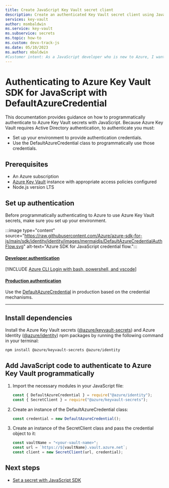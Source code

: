 ```yaml
---
title: Create JavaScript Key Vault secret client
description: Create an authenticated Key Vault secret client using JavaScript.
services: key-vault
author: msmbaldwin
ms.service: key-vault
ms.subservice: secrets
ms.topic: how-to
ms.custom: devx-track-js
ms.date: 05/10/2023
ms.author: mbaldwin
#Customer intent: As a JavaScript developer who is new to Azure, I want to authenticate to the Key Vault with the SDK.
---
```

# Authenticating to Azure Key Vault SDK for JavaScript with DefaultAzureCredential  
  
This documentation provides guidance on how to programmatically authenticate to Azure Key Vault secrets with JavaScript. Because Azure Key Vault requires Active Directory authentication, to authenticate you must: 

* Set up your environment to provide authentication credentials.
* Use the DefaultAzureCredential class to programmatically use those credentials.
  
## Prerequisites  
  
- An Azure subscription
- [Azure Key Vault](https://docs.microsoft.com/en-us/azure/key-vault/) instance with appropriate access policies configured
- Node.js version LTS  

## Set up authentication

Before programmatically authenticating to Azure to use Azure Key Vault secrets, make sure you set up your environment. 

:::image type="content" source="https://raw.githubusercontent.com/Azure/azure-sdk-for-js/main/sdk/identity/identity/images/mermaidjs/DefaultAzureCredentialAuthFlow.svg" alt-text="Azure SDK for JavaScript credential flow.":::

#### [Developer authentication](#tab/developer-auth)

[!INCLUDE [Azure CLI Login with bash, powershell, and vscode](../../../includes/azure-cli-login.md)]

#### [Production authentication](#tab/production-auth)

Use the [DefaultAzureCredential](https://www.npmjs.com/package/@azure/identity#DefaultAzureCredential) in production based on the credential mechanisms.

---

## Install dependencies 

Install the Azure Key Vault secrets ([@azure/keyvault-secrets](https://www.npmjs.com/package/@azure/keyvault-secrets)) and Azure Identity ([@azure/identity](https://www.npmjs.com/package/@azure/identity)) npm packages by running the following command in your terminal:  

```bash
npm install @azure/keyvault-secrets @azure/identity
```

## Add JavaScript code to authenticate to Azure Key Vault programmatically

1. Import the necessary modules in your JavaScript file:  

    ```javascript
    const { DefaultAzureCredential } = require("@azure/identity");  
    const { SecretClient } = require("@azure/keyvault-secrets");  
    ```

2. Create an instance of the DefaultAzureCredential class:

    ```javascript
    const credential = new DefaultAzureCredential(); 
    ```

3. Create an instance of the SecretClient class and pass the credential object to it:

    ```javascript
    const vaultName = "<your-vault-name>";  
    const url = `https://${vaultName}.vault.azure.net`;  
    const client = new SecretClient(url, credential);  
    ```

## Next steps

* [Set a secret with JavaScript SDK](javascript-developer-guide-set-update-rotate-secret.md)
